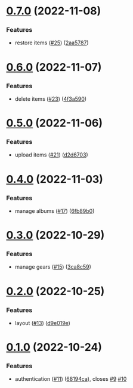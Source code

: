 # [0.7.0](https://github.com/KazuyaHara/sitka/compare/v0.6.0...v0.7.0) (2022-11-08)


### Features

* restore items ([#25](https://github.com/KazuyaHara/sitka/issues/25)) ([2aa5787](https://github.com/KazuyaHara/sitka/commit/2aa5787fa217fc3ae91f556e5f2b426add38c9a0))

# [0.6.0](https://github.com/KazuyaHara/sitka/compare/v0.5.0...v0.6.0) (2022-11-07)


### Features

* delete items ([#23](https://github.com/KazuyaHara/sitka/issues/23)) ([4f3a590](https://github.com/KazuyaHara/sitka/commit/4f3a590809a515cf676c357c33cf1cd0dd4130d1))

# [0.5.0](https://github.com/KazuyaHara/sitka/compare/v0.4.0...v0.5.0) (2022-11-06)


### Features

* upload items ([#21](https://github.com/KazuyaHara/sitka/issues/21)) ([d2d6703](https://github.com/KazuyaHara/sitka/commit/d2d67032a1addcf2bc4a45393c4839504e31cd5b))

# [0.4.0](https://github.com/KazuyaHara/sitka/compare/v0.3.0...v0.4.0) (2022-11-03)


### Features

* manage albums ([#17](https://github.com/KazuyaHara/sitka/issues/17)) ([6fb89b0](https://github.com/KazuyaHara/sitka/commit/6fb89b08e6ea8c7a80abf49ed464f016920ed976))

# [0.3.0](https://github.com/KazuyaHara/sitka/compare/v0.2.0...v0.3.0) (2022-10-29)


### Features

* manage gears ([#15](https://github.com/KazuyaHara/sitka/issues/15)) ([3ca8c59](https://github.com/KazuyaHara/sitka/commit/3ca8c596f0b3730292310affda5456df73980abe))

# [0.2.0](https://github.com/KazuyaHara/sitka/compare/v0.1.0...v0.2.0) (2022-10-25)


### Features

* layout ([#13](https://github.com/KazuyaHara/sitka/issues/13)) ([d9e019e](https://github.com/KazuyaHara/sitka/commit/d9e019e337c6790b9dd454d33fca2ada901abe70))

# [0.1.0](https://github.com/KazuyaHara/sitka/compare/v0.0.0...v0.1.0) (2022-10-24)


### Features

* authentication ([#11](https://github.com/KazuyaHara/sitka/issues/11)) ([68194ca](https://github.com/KazuyaHara/sitka/commit/68194ca37ae0fd107b8dfc3315acc1225c92b873)), closes [#9](https://github.com/KazuyaHara/sitka/issues/9) [#10](https://github.com/KazuyaHara/sitka/issues/10)
